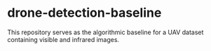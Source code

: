 # drone-detection-baseline
This repository serves as the algorithmic baseline for a UAV dataset containing visible and infrared images.
